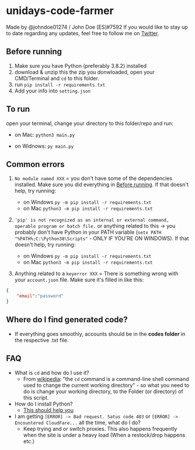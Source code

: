 # unidays-code-farmer

Made by @johndoe01274 / John Doe [ES]#7592
If you would like to stay up to date regarding any updates, feel free to follow me on [Twitter](https://twitter.com/johndoe01274).

## Before running

1. Make sure you have Python (preferably 3.8.2) installed
2. download & unzip this the zip you donwloaded, open your CMD/Terminal and `cd` to this folder.
3. run `pip install -r requirements.txt`
4. Add your info into `setting.json`

## To run

open your terminal, change your directory to this folder/repo and run:

- on Mac: `python3 main.py`

- on Widnows: `py main.py`

## Common errors

1. `No module named XXX` = you don't have some of the dependencies installed. Make sure you did everything in [Before running](https://github.com/Alexvec00/unidays-code-farmer#before-running). If that doesn't help, try running:
     - on Windows `py -m pip install -r requirements.txt`
     - on Mac `python3 -m pip install -r requirements.txt`

2. `'pip' is not recognized as an internal or external command, operable program or batch file.` or anything related to this -> you probably don't have Python in your PATH variable (`setx PATH "%PATH%;C:\Python38\Scripts"` - ONLY IF YOU'RE ON WINDOWS). If that doesn't help, try running:
     - on Windows `py -m pip install -r requirements.txt`
     - on Mac `python3 -m pip install -r requirements.txt`
3. Anything related to a `keyerror XXX` = There is something wrong with your `account.json` file. Make sure it's filled in like this:

```json
{
    "email":"password"
}
```

## Where do I find generated code?

- If everything goes smoothly, accounts should be in the **codes folder** in the respective .txt file.


## FAQ

- What is `cd` and how do I use it?
  - From [wikipedia](https://en.wikipedia.org/wiki/Cd_(command)): "the `cd` command is a command-line shell command used to change the current working directory" -  so what you need to do is change your working directory, to the Folder (or directory) of this script.
- How do I install Python?
  - [This should help you](https://realpython.com/installing-python/)
- I am getting `[ERROR] -> Bad request. Satus code 403` or `[ERROR] -> Encountered CloudFare...` all the time, what do I do?
  - Keep trying and or switch proxies. This also happens frequently when the site is under a heavy load (When a restock/drop happens etc.)
